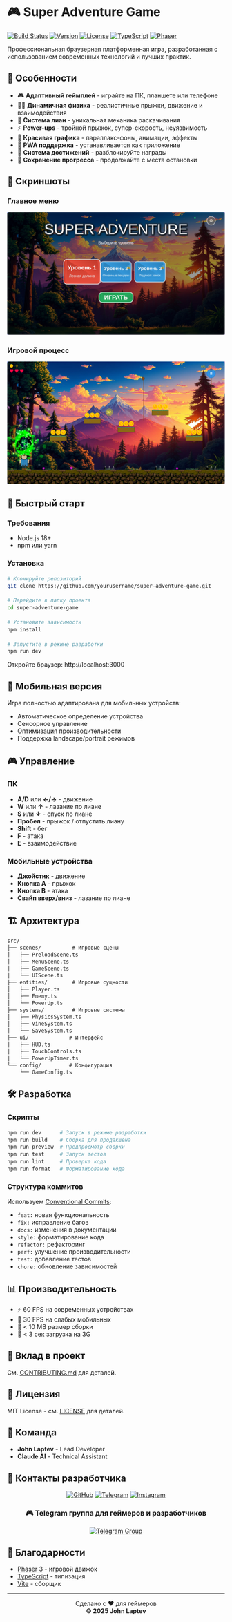 # 🎮 Super Adventure Game

[![Build Status](https://img.shields.io/badge/build-passing-brightgreen)](https://github.com/yourusername/super-adventure-game)
[![Version](https://img.shields.io/badge/version-1.0.0-blue)](https://github.com/yourusername/super-adventure-game/releases)
[![License](https://img.shields.io/badge/license-MIT-green)](LICENSE)
[![TypeScript](https://img.shields.io/badge/TypeScript-5.3-blue)](https://www.typescriptlang.org/)
[![Phaser](https://img.shields.io/badge/Phaser-3.70.0-purple)](https://phaser.io/)

Профессиональная браузерная платформенная игра, разработанная с использованием современных технологий и лучших практик.

## 🌟 Особенности

- 🎮 **Адаптивный геймплей** - играйте на ПК, планшете или телефоне
- 🏃‍♂️ **Динамичная физика** - реалистичные прыжки, движение и взаимодействия
- 🌿 **Система лиан** - уникальная механика раскачивания
- ⚡ **Power-ups** - тройной прыжок, супер-скорость, неуязвимость
- 🎨 **Красивая графика** - параллакс-фоны, анимации, эффекты
- 📱 **PWA поддержка** - устанавливается как приложение
- 🎯 **Система достижений** - разблокируйте награды
- 💾 **Сохранение прогресса** - продолжайте с места остановки

## 📸 Скриншоты

### Главное меню
![Главное меню](screenshots/menu.png)

### Игровой процесс
![Геймплей](screenshots/gameplay.png)

## 🚀 Быстрый старт

### Требования
- Node.js 18+
- npm или yarn

### Установка

```bash
# Клонируйте репозиторий
git clone https://github.com/yourusername/super-adventure-game.git

# Перейдите в папку проекта
cd super-adventure-game

# Установите зависимости
npm install

# Запустите в режиме разработки
npm run dev
```

Откройте браузер: http://localhost:3000

## 📱 Мобильная версия

Игра полностью адаптирована для мобильных устройств:
- Автоматическое определение устройства
- Сенсорное управление
- Оптимизация производительности
- Поддержка landscape/portrait режимов

## 🎮 Управление

### ПК
- **A/D** или **←/→** - движение
- **W** или **↑** - лазание по лиане
- **S** или **↓** - спуск по лиане
- **Пробел** - прыжок / отпустить лиану
- **Shift** - бег
- **F** - атака
- **E** - взаимодействие

### Мобильные устройства
- **Джойстик** - движение
- **Кнопка A** - прыжок
- **Кнопка B** - атака
- **Свайп вверх/вниз** - лазание по лиане

## 🏗️ Архитектура

```
src/
├── scenes/          # Игровые сцены
│   ├── PreloadScene.ts
│   ├── MenuScene.ts
│   ├── GameScene.ts
│   └── UIScene.ts
├── entities/        # Игровые сущности
│   ├── Player.ts
│   ├── Enemy.ts
│   └── PowerUp.ts
├── systems/         # Игровые системы
│   ├── PhysicsSystem.ts
│   ├── VineSystem.ts
│   └── SaveSystem.ts
├── ui/             # Интерфейс
│   ├── HUD.ts
│   ├── TouchControls.ts
│   └── PowerUpTimer.ts
└── config/         # Конфигурация
    └── GameConfig.ts
```

## 🛠️ Разработка

### Скрипты

```bash
npm run dev      # Запуск в режиме разработки
npm run build    # Сборка для продакшена
npm run preview  # Предпросмотр сборки
npm run test     # Запуск тестов
npm run lint     # Проверка кода
npm run format   # Форматирование кода
```

### Структура коммитов

Используем [Conventional Commits](https://www.conventionalcommits.org/):
- `feat:` новая функциональность
- `fix:` исправление багов
- `docs:` изменения в документации
- `style:` форматирование кода
- `refactor:` рефакторинг
- `perf:` улучшение производительности
- `test:` добавление тестов
- `chore:` обновление зависимостей

## 📊 Производительность

- ⚡ 60 FPS на современных устройствах
- 📱 30 FPS на слабых мобильных
- 💾 < 10 MB размер сборки
- 🚀 < 3 сек загрузка на 3G

## 🤝 Вклад в проект

См. [CONTRIBUTING.md](CONTRIBUTING.md) для деталей.

## 📝 Лицензия

MIT License - см. [LICENSE](LICENSE) для деталей.

## 👥 Команда

- **John Laptev** - Lead Developer
- **Claude AI** - Technical Assistant

## 📱 Контакты разработчика

<div align="center">

[![GitHub](https://img.shields.io/badge/GitHub-John--LapTev-181717?style=for-the-badge&logo=github)](https://github.com/John-LapTev)
[![Telegram](https://img.shields.io/badge/Telegram-@john__laptev-2CA5E0?style=for-the-badge&logo=telegram)](https://t.me/john_laptev)
[![Instagram](https://img.shields.io/badge/Instagram-@john__laptev-E4405F?style=for-the-badge&logo=instagram)](https://instagram.com/john_laptev)

### 🎮 Telegram группа для геймеров и разработчиков
[![Telegram Group](https://img.shields.io/badge/Telegram%20Group-JL__Stable__Diffusion-2CA5E0?style=for-the-badge&logo=telegram)](https://t.me/JL_Stable_Diffusion)

</div>

## 🙏 Благодарности

- [Phaser 3](https://phaser.io/) - игровой движок
- [TypeScript](https://www.typescriptlang.org/) - типизация
- [Vite](https://vitejs.dev/) - сборщик

---

<p align="center">
  Сделано с ❤️ для геймеров<br>
  <strong>© 2025 John Laptev</strong>
</p>